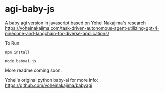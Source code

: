 # agi-baby-js
A baby agi version in javascript based on Yohei Nakajima's research
https://yoheinakajima.com/task-driven-autonomous-agent-utilizing-gpt-4-pinecone-and-langchain-for-diverse-applications/

To Run: 

```npm install```

```node babyai.js```

More readme coming soon.

Yohei's original python baby-ai for more info:
https://github.com/yoheinakajima/babyagi
